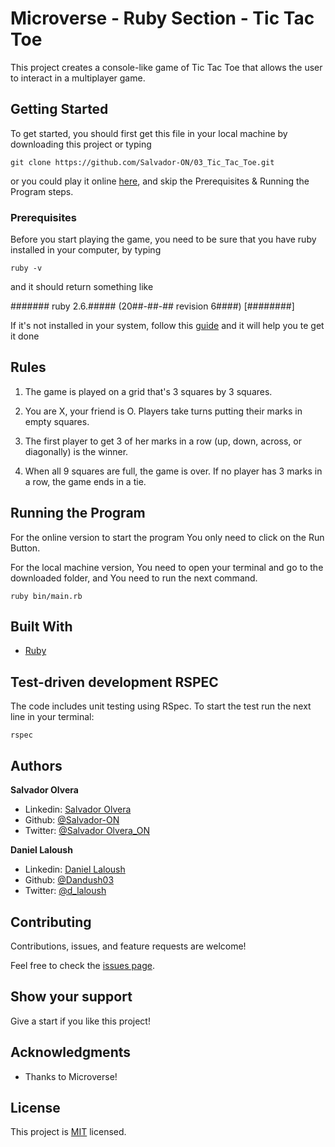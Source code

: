# Microverse - Ruby Section - Tic Tac Toe 

This project creates a console-like game of Tic Tac Toe that allows the user to interact in a multiplayer game.

## Getting Started

To get started, you should first get this file in your local machine by downloading this project or typing
 
```git
git clone https://github.com/Salvador-ON/03_Tic_Tac_Toe.git
```
or you could play it online [here](https://repl.it/@SalvadorON/03TicTacToe), and skip the Prerequisites & Running the Program steps.

### Prerequisites

Before you start playing the game, you need to be sure that you have ruby installed in your computer, by typing 

```
ruby -v
```

and it should return something like

####### ruby 2.6.##### (20##-##-## revision 6####) [########]

If it's not installed in your system, follow this [guide](https://www.ruby-lang.org/en/documentation/installation/) and it will help you te get it done

## Rules

1. The game is played on a grid that's 3 squares by 3 squares.

2. You are X, your friend is O. Players take turns putting their marks in empty squares.

3. The first player to get 3 of her marks in a row (up, down, across, or diagonally) is the winner.

4. When all 9 squares are full, the game is over. If no player has 3 marks in a row, the game ends in a tie.

## Running the Program 

For the online version to start the program You only need to click on the Run Button.

For the local machine version, You need to open your terminal and go to the downloaded folder, and You need to run the next command.

```
ruby bin/main.rb
```

## Built With

* [Ruby](https://www.ruby-lang.org)

## Test-driven development RSPEC

The code includes unit testing using RSpec. To start the test run the next line in your terminal:

```
rspec
```


## Authors

**Salvador Olvera**
- Linkedin: [Salvador Olvera](https://www.linkedin.com/in/salvador-olvera-n)
- Github: [@Salvador-ON](https://github.com/Salvador-ON)
- Twitter: [@Salvador Olvera_ON](https://twitter.com/Salvador_ON)

**Daniel Laloush**
- Linkedin: [Daniel Laloush](https://www.linkedin.com/in/daniel-laloush-0a7331a9)
- Github: [@Dandush03](https://github.com/Dandush03)
- Twitter: [@d_laloush](https://twitter.com/d_laloush)

## Contributing

Contributions, issues, and feature requests are welcome!

Feel free to check the [issues page](./issues/).

## Show your support

Give a start if you like this project!

## Acknowledgments

- Thanks to Microverse!

## License

This project is [MIT](lic.url) licensed.
